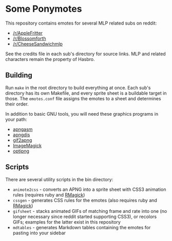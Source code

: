 Some Ponymotes
==============

This repository contains emotes for several MLP related subs on reddit:

* [/r/AppleFritter](http://www.reddit.com/r/AppleFritter/)
* [/r/Blossomforth](http://www.reddit.com/r/Blossomforth/)
* [/r/CheeseSandwichmlp](http://www.reddit.com/r/CheeseSandwichmlp/)

See the credits file in each sub's directory for source links. MLP and related characters remain the property of Hasbro.

Building
--------

Run `make` in the root directory to build everything at once. Each sub's directory has its own Makefile, and every sprite sheet is a buildable target in those. The `emotes.conf` file assigns the emotes to a sheet and determines their order.

In addition to basic GNU tools, you will need these graphics programs in your path:

* [apngasm](http://apngasm.sourceforge.net/)
* [apngdis](http://apngdis.sourceforge.net/)
* [gif2apng](http://gif2apng.sourceforge.net/)
* [ImageMagick](http://www.imagemagick.org/)
* [optipng](http://optipng.sourceforge.net/)

Scripts
-------

There are several utility scripts in the bin directory:

* `animote2css` - converts an APNG into a sprite sheet with CSS3 animation rules (requires ruby and [RMagick](http://www.imagemagick.org/RMagick/doc/))
* `cssgen` - generates CSS rules for the emotes (also requires ruby and [RMagick](http://www.imagemagick.org/RMagick/doc/))
* `gifsheet` - stacks animated GIFs of matching frame and rate into one (no longer necessary since reddit started supporting CSS3), or recolors GIFs; examples for the latter exist in this repository
* `mdtables` - generates Markdown tables containing the emotes for pasting into your sidebar
